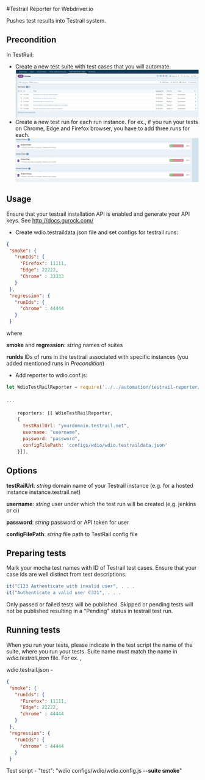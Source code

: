 #Testrail Reporter for Webdriver.io

Pushes test results into Testrail system.

## Precondition

In TestRail:
 - Create a new test suite with test cases that you will automate.
 ![Adding a test suite](/images/test_cases.png)
 - Create a new test run for each run instance. For ex., if you run your tests on Chrome, Edge and Firefox browser, you have to add three runs for each.
  ![Adding a test suite](/images/test_runs.png)
 
## Usage
Ensure that your testrail installation API is enabled and generate your API keys. See http://docs.gurock.com/

- Create wdio.testraildata.json file and set configs for testrail runs:
 ```json
 {
  "smoke": {
    "runIds": {
      "Firefox": 11111,
      "Edge": 22222,
      "Chrome" : 33333
    }
  },
  "regression": {
    "runIds": {
      "chrome" : 44444
    }
  }
 ```
 
 where
 
 **smoke** and **regression**: *string*  names of suites
 
 **runIds** IDs of runs in the testtrail associated with specific instances (you added mentioned runs in *Precondition*)

- Add reporter to wdio.conf.js:

```Javascript
let WdioTestRailReporter = require('../../automation/testrail-reporter/reporter').default;

...

    reporters: [[ WdioTestRailReporter,
    {
      testRailUrl: "yourdomain.testrail.net",
      username: "username",
      password: "password",
      configFilePath: 'configs/wdio/wdio.testraildata.json'
    }]],

```

## Options

**testRailUrl**: *string* domain name of your Testrail instance (e.g. for a hosted instance instance.testrail.net)

**username**: *string* user under which the test run will be created (e.g. jenkins or ci)

**password**: *string* password or API token for user

**configFilePath**: *string* file path to TestRail config file


## Preparing tests

Mark your mocha test names with ID of Testrail test cases. Ensure that your case ids are well distinct from test descriptions.
 
```Javascript
it("C123 Authenticate with invalid user", . . .
it("Authenticate a valid user C321", . . .
```

Only passed or failed tests will be published. Skipped or pending tests will not be published resulting in a "Pending" status in testrail test run.


## Running tests

When you run your tests, please indicate in the test script the name of the suite, where you run your tests. Suite name must match the name in *wdio.testrail.json* file.
For ex. ,

wdio.testrail.json - 

 ```json
 {
  "smoke": {
    "runIds": {
      "Firefox": 11111,
      "Edge": 22222,
      "chrome" : 44444
    }
  },
  "regression": {
    "runIds": {
      "chrome" : 44444
    }
  }
 ```
Test script - 
"test": "wdio configs/wdio/wdio.config.js **--suite smoke**"

